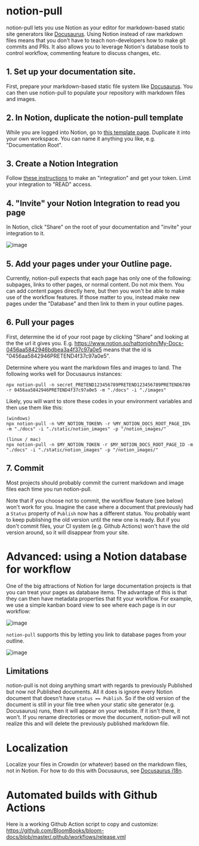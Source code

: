 # notion-pull

notion-pull lets you use Notion as your editor for markdown-based static site generators like [Docusaurus](https://docusaurus.io/). Using Notion instead of raw markdown files means that you don't have to teach non-developers how to make git commits and PRs. It also allows you to leverage Notion's database tools to control workflow, commenting feature to discuss changes, etc.

## 1. Set up your documentation site.

First, prepare your markdown-based static file system like [Docusaurus](https://docusaurus.io/). You can then use notion-pull to populate your repository with markdown files and images.

## 2. In Notion, duplicate the notion-pull template

While you are logged into Notion, go to [this template page](https://hattonjohn.notion.site/Documentation-Template-Docusaurus-0e998b32da3c47edad0f62a25b49818c). Duplicate it into your own workspace.
You can name it anything you like, e.g. "Documentation Root".

## 3. Create a Notion Integration

Follow [these instructions](https://developers.notion.com/docs/getting-started) to make an "integration" and get your token. Limit your integration to "READ" access.

## 4. "Invite" your Notion Integration to read you page

In Notion, click "Share" on the root of your documentation and "invite" your integration to it.

![image](https://user-images.githubusercontent.com/8448/168930238-1dcf46df-a690-4839-bf4c-c63157f104d8.png)

## 5. Add your pages under your Outline page.

Currently, notion-pull expects that each page has only one of the following: subpages, links to other pages, or normal content. Do not mix them. You can add content pages directly here, but then you won't be able to make use of the workflow features. If those matter to you, instead make new pages under the "Database" and then link to them in your outline pages.

## 6. Pull your pages

First, determine the id of your root page by clicking "Share" and looking at the the url it gives you. E.g.
https://www.notion.so/hattonjohn/My-Docs-0456aa5842946bdbea3a4f37c97a0e5
means that the id is "0456aa5842946PRETEND4f37c97a0e5".

Determine where you want the markdown files and images to land. The following works well for Docusaurus instances:

```
npx notion-pull -n secret_PRETEND123456789PRETEND123456789PRETEND6789 -r 0456aa5842946PRETEND4f37c97a0e5 -m "./docs" -i "./images"
```

Likely, you will want to store these codes in your environment variables and then use them like this:

```
(windows)
npx notion-pull -n %MY_NOTION_TOKEN% -r %MY_NOTION_DOCS_ROOT_PAGE_ID% -m "./docs" -i "./static/notion_images" -p "/notion_images/"
```

```
(linux / mac)
npx notion-pull -n $MY_NOTION_TOKEN -r $MY_NOTION_DOCS_ROOT_PAGE_ID -m "./docs" -i "./static/notion_images" -p "/notion_images/"
```

## 7. Commit

Most projects should probably commit the current markdown and image files each time you run notion-pull.

Note that if you choose not to commit, the workflow feature (see below) won't work for you. Imagine the case where a document that previously had a `Status` property of `Publish` now has a different status. You probably want to keep publishing the old version until the new one is ready. But if you don't commit files, your CI system (e.g. Github Actions) won't have the old version around, so it will disappear from your site.

# Advanced: using a Notion database for workflow

One of the big attractions of Notion for large documentation projects is that you can treat your pages as database items. The advantage of this is that they can then have metadata properties that fit your workflow. For example, we use a simple kanban board view to see where each page is in our workflow:

![image](https://user-images.githubusercontent.com/8448/168929745-e6529375-bb1e-47e9-b8a6-7a1467c8900f.png)

`notion-pull` supports this by letting you link to database pages from your outline.

![image](https://user-images.githubusercontent.com/8448/168929668-f83d7c86-75d2-48e9-940c-84c5268a2854.png)

## Limitations

notion-pull is not doing anything smart with regards to previously Published but now not Published documents. All it does is ignore every Notion document that doesn't have `status == Publish`. So if the old version of the document is still in your file tree when your static site generator (e.g. Docusaurus) runs, then it will appear on your website. If it isn't there, it won't. If you rename directories or move the document, notion-pull will not realize this and will delete the previously published markdown file.

# Localization

Localize your files in Crowdin (or whatever) based on the markdown files, not in Notion. For how to do this with Docusaurus, see [Docusaurus i18n](https://docusaurus.io/docs/i18n/crowdin).

# Automated builds with Github Actions

Here is a working Github Action script to copy and customize: https://github.com/BloomBooks/bloom-docs/blob/master/.github/workflows/release.yml
